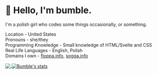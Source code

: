 # **🐝 Hello, I'm bumble.**

I'm a polish girl who codes some things occasionally, or something.

Location - United States \
Pronouns - she/they \
Programming Knowledge - Small knowledge of HTML/Svelte and CSS \
Real Life Languages - English, Polish \
Domains I own - [floppa.info](https://floppa.info), [sogga.info](https://sogga.info)

<a href="https://github.com/itsbumble?tab=repositories">
  <img align="center" src="https://github-readme-stats.vercel.app/api/top-langs/?username=itsbumble&hide=scheme&count_private=true&title_color=EC5061&text_color=FBDCDF&icon_color=E89F9A&bg_color=0D1117" />
</a>
<a href="https://github.com/itsbumble?tab=repositories">
  <img align="center" src="https://github-readme-stats.vercel.app/api?username=itsbumble&show_icons=true&line_height=33&count_private=true&title_color=EC5061&text_color=FBDCDF&icon_color=E89F9A&bg_color=0D1117" alt="Bumble's stats" />
</a>
